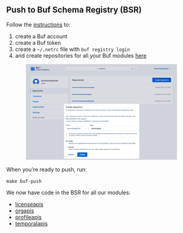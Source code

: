 ## Push to Buf Schema Registry (BSR)
Follow the [instructions](https://docs.buf.build/tour/log-into-the-bsr) to:
1. create a Buf account
2. create a Buf token
3. create a `~/.netrc` file with `buf registry login`
4. and create repositories for all your Buf modules [here](https://buf.build/kevinmichaelchen/repositories)

<p align="center">
<img width="400" src="./buf-repo.png" />
</p>

When you're ready to push, run:
```shell
make buf-push
```

We now have code in the BSR for all our modules:
* [licenseapis](https://buf.build/kevinmichaelchen/licenseapis/docs/main:license.v1beta1)
* [orgapis](https://buf.build/kevinmichaelchen/orgapis/docs/main:org.v1beta1)
* [profileapis](https://buf.build/kevinmichaelchen/profileapis/docs/main:profile.v1beta1)
* [temporalapis](https://buf.build/kevinmichaelchen/temporalapis/docs/main:temporal.v1beta1)